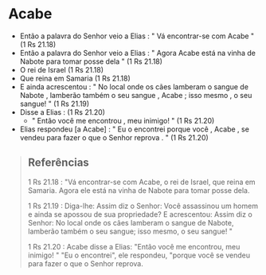 # Acabe
- Então a palavra do Senhor veio a Elias : " Vá encontrar-se com Acabe " (1 Rs 21.18)
- Então a palavra do Senhor veio a Elias : " Agora Acabe está na vinha de Nabote para tomar posse dela " (1 Rs 21.18)
- O rei de Israel (1 Rs 21.18)
- Que reina em Samaria (1 Rs 21.18)
- E ainda acrescentou : " No local onde os cães lamberam o sangue de Nabote , lamberão também o seu sangue , Acabe ; isso mesmo , o seu sangue! " (1 Rs 21.19)
- Disse a Elias : (1 Rs 21.20)
  - " Então você me encontrou , meu inimigo! " (1 Rs 21.20)
- Elias respondeu \[a Acabe] : " Eu o encontrei porque você , Acabe , se vendeu para fazer o que o Senhor reprova . " (1 Rs 21.20)

> ## Referências
> 1 Rs 21.18 : "Vá encontrar-se com Acabe, o rei de Israel, que reina em Samaria. Agora ele está na vinha de Nabote para tomar posse dela.
>
> 1 Rs 21.19 : Diga-lhe: Assim diz o Senhor: Você assassinou um homem e ainda se apossou de sua propriedade? E acrescentou: Assim diz o Senhor: No local onde os cães lamberam o sangue de Nabote, lamberão também o seu sangue; isso mesmo, o seu sangue! "
>
> 1 Rs 21.20 : Acabe disse a Elias: "Então você me encontrou, meu inimigo! " "Eu o encontrei", ele respondeu, "porque você se vendeu para fazer o que o Senhor reprova.
